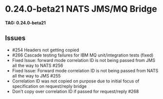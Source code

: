 # 0.24.0-beta21 NATS JMS/MQ Bridge

#### TAG: 0.24.0-beta21

## Issues

* #254 Headers not getting copied
* #266 Cascade testing failures for IBM MQ unit/integration tests (fixed)
* Fixed Issue: forward mode correlation ID is not being passed from JMS all the way to NATS #256
* Fixed Issue: Forward mode correlation ID is not being passed from NATS all the way to JMS #255
* Correlation ID was not copied on purpose due to initial focus of specification on request/reply bridge
* Don't copy over correlation ID if passed for request/reply #268

